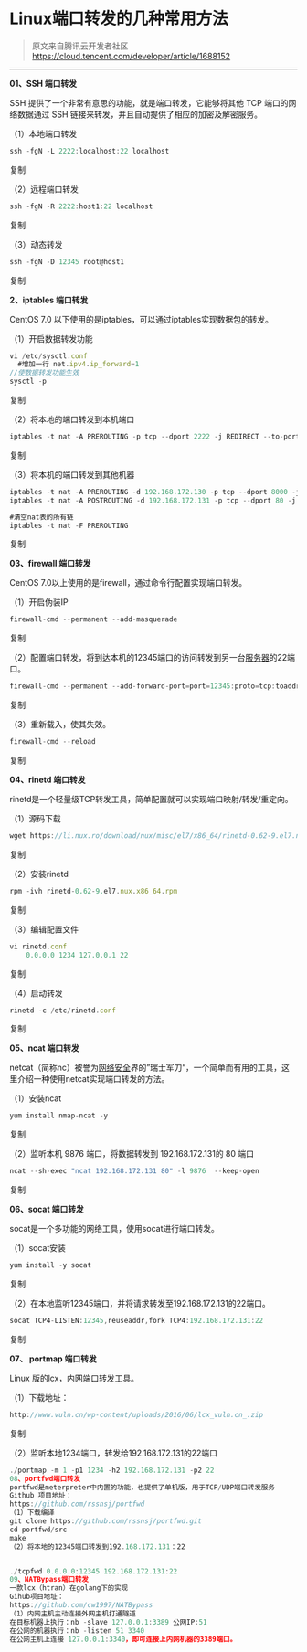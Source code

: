 # Linux端口转发的几种常用方法

> 原文来自腾讯云开发者社区 https://cloud.tencent.com/developer/article/1688152

------

**01、SSH 端口转发**

SSH 提供了一个非常有意思的功能，就是端口转发，它能够将其他 TCP 端口的网络数据通过 SSH 链接来转发，并且自动提供了相应的加密及解密服务。

（1）本地端口转发

```javascript
ssh -fgN -L 2222:localhost:22 localhost
```

复制

（2）远程端口转发

```javascript
ssh -fgN -R 2222:host1:22 localhost
```

复制

（3）动态转发

```javascript
ssh -fgN -D 12345 root@host1
```

复制

**2、iptables 端口转发**

CentOS 7.0 以下使用的是iptables，可以通过iptables实现数据包的转发。

（1）开启数据转发功能

```javascript
vi /etc/sysctl.conf   
  #增加一行 net.ipv4.ip_forward=1
//使数据转发功能生效
sysctl -p
```

复制

（2）将本地的端口转发到本机端口

```javascript
iptables -t nat -A PREROUTING -p tcp --dport 2222 -j REDIRECT --to-port 22
```

复制

（3）将本机的端口转发到其他机器

```javascript
iptables -t nat -A PREROUTING -d 192.168.172.130 -p tcp --dport 8000 -j DNAT --to-destination 192.168.172.131:80
iptables -t nat -A POSTROUTING -d 192.168.172.131 -p tcp --dport 80 -j SNAT --to 192.168.172.130

#清空nat表的所有链
iptables -t nat -F PREROUTING
```

复制

**03、firewall 端口转发**

CentOS 7.0以上使用的是firewall，通过命令行配置实现端口转发。

（1）开启伪装IP

```javascript
firewall-cmd --permanent --add-masquerade
```

复制

（2）配置端口转发，将到达本机的12345端口的访问转发到另一台[服务器](https://cloud.tencent.com/product/cvm?from=10680)的22端口。

```javascript
firewall-cmd --permanent --add-forward-port=port=12345:proto=tcp:toaddr=192.168.172.131:toport=22
```

复制

（3）重新载入，使其失效。

```javascript
firewall-cmd --reload
```

复制

**04、rinetd 端口转发**

rinetd是一个轻量级TCP转发工具，简单配置就可以实现端口映射/转发/重定向。

（1）源码下载

```javascript
wget https://li.nux.ro/download/nux/misc/el7/x86_64/rinetd-0.62-9.el7.nux.x86_64.rpm
```

复制

（2）安装rinetd

```javascript
rpm -ivh rinetd-0.62-9.el7.nux.x86_64.rpm
```

复制

（3）编辑配置文件

```javascript
vi rinetd.conf 
    0.0.0.0 1234 127.0.0.1 22
```

复制

（4）启动转发

```javascript
rinetd -c /etc/rinetd.conf
```

复制

**05、ncat 端口转发**

netcat（简称nc）被誉为[网络安全](https://cloud.tencent.com/product/ns?from=10680)界的”瑞士军刀“，一个简单而有用的工具，这里介绍一种使用netcat实现端口转发的方法。

（1）安装ncat

```javascript
yum install nmap-ncat -y
```

复制

（2）监听本机 9876 端口，将数据转发到 192.168.172.131的 80 端口

```javascript
ncat --sh-exec "ncat 192.168.172.131 80" -l 9876  --keep-open
```

复制

**06、socat 端口转发**

socat是一个多功能的网络工具，使用socat进行端口转发。

（1）socat安装

```javascript
yum install -y socat
```

复制

（2）在本地监听12345端口，并将请求转发至192.168.172.131的22端口。

```javascript
socat TCP4-LISTEN:12345,reuseaddr,fork TCP4:192.168.172.131:22
```

复制

**07、 portmap 端口转发**

Linux 版的lcx，内网端口转发工具。

（1）下载地址：

```javascript
http://www.vuln.cn/wp-content/uploads/2016/06/lcx_vuln.cn_.zip
```

复制

（2）监听本地1234端口，转发给192.168.172.131的22端口

```javascript
./portmap -m 1 -p1 1234 -h2 192.168.172.131 -p2 22
08、portfwd端口转发
portfwd是meterpreter中内置的功能，也提供了单机版，用于TCP/UDP端口转发服务
Github 项目地址：
https://github.com/rssnsj/portfwd
（1）下载编译
git clone https://github.com/rssnsj/portfwd.git
cd portfwd/src
make
（2）将本地的12345端口转发到192.168.172.131：22


./tcpfwd 0.0.0.0:12345 192.168.172.131:22
09、NATBypass端口转发
一款lcx（htran）在golang下的实现
Gihub项目地址：
https://github.com/cw1997/NATBypass
（1）内网主机主动连接外网主机打通隧道
在目标机器上执行：nb -slave 127.0.0.1:3389 公网IP:51
在公网的机器执行：nb -listen 51 3340
在公网主机上连接 127.0.0.1:3340，即可连接上内网机器的3389端口。
```
